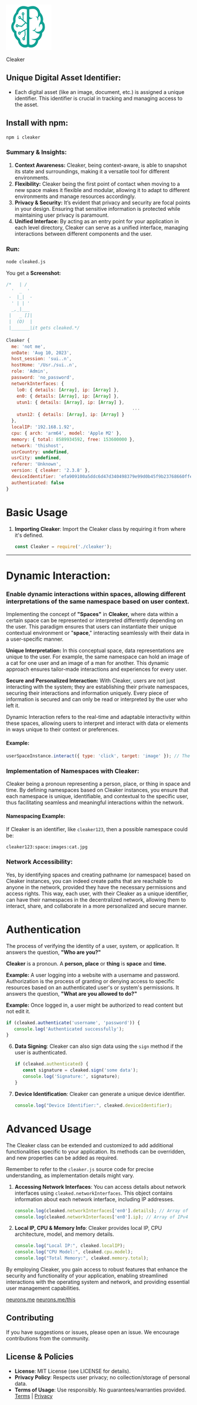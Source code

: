 <img src="/_._.svg" alt="SVG Image" width="123" height="123" style="width123px; height:123px;">

Cleaker

## **Unique** Digital Asset Identifier:

- Each digital asset (like an image, document, etc.) is assigned a unique identifier. This identifier is crucial in tracking and managing access to the asset.

## Install with npm:
```bash
npm i cleaker
```

### Summary & Insights:
1. **Context Awareness:** Cleaker, being context-aware, is able to snapshot its state and surroundings, making it a versatile tool for different environments.
2. **Flexibility:** Cleaker being the first point of contact when moving to a new space makes it flexible and modular, allowing it to adapt to different environments and manage resources accordingly.
3. **Privacy & Security:** It’s evident that privacy and security are focal points in your design. Ensuring that sensitive information is protected while maintaining user privacy is paramount.
4. **Unified Interface:** By acting as an entry point for your application in each level directory, Cleaker can serve as a unified interface, managing interactions between different components and the user.

### Run:

```bash
node cleaked.js
```

You get a **Screenshot:**

```javascript
/*	 | /
  '  _  '
 -  |_|  -
  ' | | '
  _,_|___
 |   _ []|
 |  (O)  |
 |_______|it gets cleaked.*/
 
Cleaker {
  me: 'not me',
  onDate: 'Aug 10, 2023',
  host_session: 'sui..n',
  hostHome: '/Usr./sui..n',
  role: 'Admin',
  password: 'no_password',
  networkInterfaces: {
    lo0: { details: [Array], ip: [Array] },
    en0: { details: [Array], ip: [Array] },
    utun1: { details: [Array], ip: [Array] },
												...
    utun12: { details: [Array], ip: [Array] }
  },
  localIP: '192.168.1.92',
  cpu: { arch: 'arm64', model: 'Apple M2' },
  memory: { total: 8589934592, free: 153600000 },
  network: 'thishost',
  usrCountry: undefined,
  usrCity: undefined,
  referer: 'Unknown',
  version: { cleaker: '2.3.8' },
  deviceIdentifier: 'efa909100a5ddc6d47d340498379e99d0b45f9b23768660ffedb86198cc73407',
  authenticated: false
}
```
# Basic Usage
1. **Importing Cleaker**: Import the Cleaker class by requiring it from where it's defined.
   ```js
   const Cleaker = require('./cleaker');
   ```

---------------------------------------------------

# Dynamic Interaction:

### Enable dynamic interactions within spaces, allowing different interpretations of the same namespace based on user context.

Implementing the concept of **"Spaces"** in **Cleaker,** where data within a certain space can be represented or interpreted differently depending on the user. This paradigm ensures that users can instantiate their unique contextual environment or "**space**," interacting seamlessly with their data in a user-specific manner. 

**Unique Interpretation:** In this conceptual space, data representations are unique to the user. For example, the same namespace can hold an image of a cat for one user and an image of a man for another. This dynamic approach ensures tailor-made interactions and experiences for every user.

**Secure and Personalized Interaction:** With Cleaker, users are not just interacting with the system; they are establishing their private namespaces, securing their interactions and information uniquely. Every piece of information is secured and can only be read or interpreted by the user who left it.

Dynamic Interaction refers to the real-time and adaptable interactivity within these spaces, allowing users to interpret and interact with data or elements in ways unique to their context or preferences.

#### Example:
```javascript
userSpaceInstance.interact({ type: 'click', target: 'image' }); // The interaction will be handled differently based on user’s space and preferences.
```

### Implementation of Namespaces with Cleaker:
Cleaker being a pronoun representing a person, place, or thing in space and time. By defining namespaces based on Cleaker instances, you ensure that each namespace is unique, identifiable, and contextual to the specific user, thus facilitating seamless and meaningful interactions within the network.

#### Namespacing Example:
If Cleaker is an identifier, like `cleaker123`, then a possible namespace could be:

```sh
cleaker123:space:images:cat.jpg
```

### Network Accessibility:
Yes, by identifying spaces and creating pathname (or namespace) based on Cleaker instances, you can indeed create paths that are reachable to anyone in the network, provided they have the necessary permissions and access rights. This way, each user, with their Cleaker as a unique identifier, can have their namespaces in the decentralized network, allowing them to interact, share, and collaborate in a more personalized and secure manner.

# Authentication

The process of verifying the identity of a user, system, or application. It answers the question, **"Who are you?"**

**Cleaker** is a pronoun. A **person, place** or **thing** is **space** and **time.**

**Example:** A user logging into a website with a username and password.
Authorization is the process of granting or denying access to specific resources based on an authenticated user's or system's permissions. It answers the question, **"What are you allowed to do?"**

**Example:** Once logged in, a user might be authorized to read content but not edit it.

   ```js
   if (cleaked.authenticate('username', 'password')) {
      console.log('Authenticated successfully');
   }
   ```

6. **Data Signing**: Cleaker can also sign data using the `sign` method if the user is authenticated.

   ```js
   if (cleaked.authenticated) {
      const signature = cleaked.sign('some data');
      console.log('Signature:', signature);
   }
   ```

7. **Device Identification**: Cleaker can generate a unique device identifier.

   ```js
   console.log("Device Identifier:", cleaked.deviceIdentifier);
   ```

# Advanced Usage

The Cleaker class can be extended and customized to add additional functionalities specific to your application. Its methods can be overridden, and new properties can be added as required.

Remember to refer to the `cleaker.js` source code for precise understanding, as implementation details might vary.

1. **Accessing Network Interfaces**: You can access details about network interfaces using `cleaked.networkInterfaces`. This object contains information about each network interface, including IP addresses.

   ```js
   console.log(cleaked.networkInterfaces['en0'].details); // Array of network interface details
   console.log(cleaked.networkInterfaces['en0'].ip); // Array of IPv4 addresses
   ```

2. **Local IP, CPU & Memory Info**: Cleaker provides local IP, CPU architecture, model, and memory details.

   ```js
   console.log("Local IP:", cleaked.localIP);
   console.log("CPU Model:", cleaked.cpu.model);
   console.log("Total Memory:", cleaked.memory.total);
   ```

By employing Cleaker, you gain access to robust features that enhance the security and functionality of your application, enabling streamlined interactions with the operating system and network, and providing essential user management capabilities.

[neurons.me](https://www.neurons.me)
[neurons.me/this](https://www.neurons.me/this)

## Contributing
If you have suggestions or issues, please open an issue. We encourage contributions from the community.
## License & Policies
- **License**: MIT License (see LICENSE for details).
- **Privacy Policy**: Respects user privacy; no collection/storage of personal data.
- **Terms of Usage**: Use responsibly. No guarantees/warranties provided. [Terms](https://www.neurons.me/terms-of-use) | [Privacy](https://www.neurons.me/privacy-policy)
